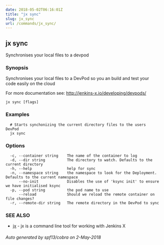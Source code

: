 ```yaml
---
date: 2018-05-02T06:16:01Z
title: "jx sync"
slug: jx_sync
url: /commands/jx_sync/
---
```

## jx sync

Synchronises your local files to a devpod

### Synopsis

Synchronises your local files to a DevPod so you an build and test your code easily on the cloud 

For more documentation see: http://jenkins-x.io/developing/devpods/

```
jx sync [flags]
```

### Examples

```
  # Starts synchonizing the current directory files to the users DevPod
  jx sync
```

### Options

```
  -c, --container string    The name of the container to log
  -d, --dir string          The directory to watch. Defaults to the current directory
  -h, --help                help for sync
  -n, --namespace string    the namespace to look for the Deployment. Defaults to the current namespace
      --no-init             Disables the use of 'ksync init' to ensure we have initialised ksync
  -p, --pod string          the pod name to use
      --reload              Should we reload the remote container on file changes?
  -r, --remote-dir string   The remote directory in the DevPod to sync
```

### SEE ALSO

* [jx](/commands/jx/)	 - jx is a command line tool for working with Jenkins X

###### Auto generated by spf13/cobra on 2-May-2018
